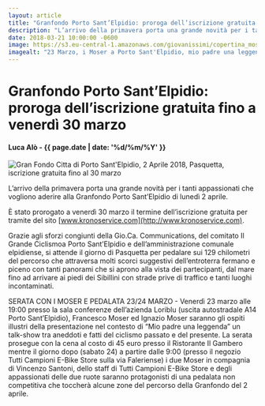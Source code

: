 ```yaml
---
layout: article
title: "Granfondo Porto Sant’Elpidio: proroga dell’iscrizione gratuita fino a venerdì 30 marzo"
description: "L’arrivo della primavera porta una grande novità per i tanti appassionati che vogliono aderire alla Granfondo Porto Sant’Elpidio di lunedì 2 aprile."
date: 2018-03-21 10:00:00 -0600
image: https://s3.eu-central-1.amazonaws.com/giovanissimi/copertina_moser.jpg
imagealt: "23 Marzo, i Moser a Porto Sant'Elpidio, mio padre una leggenda"
---
```


# Granfondo Porto Sant’Elpidio: proroga dell’iscrizione gratuita fino a venerdì 30 marzo

#### Luca Alò - {{ page.date | date: '%d/%m/%Y' }}

![Gran Fondo Citta di Porto Sant'Elpidio, 2 Aprile 2018, Pasquetta, iscrizione gratuita fino al 30 marzo](https://s3.eu-central-1.amazonaws.com/giovanissimi/copertina_gfpse_2018.jpeg)

L’arrivo della primavera porta una grande novità per i tanti appassionati che vogliono aderire alla Granfondo Porto Sant’Elpidio di lunedì 2 aprile.

È stato prorogato a venerdì 30 marzo il termine dell’iscrizione gratuita per tramite del sito [www.kronoservice.com](http://www.kronoservice.com).

Grazie agli sforzi congiunti della Gio.Ca. Communications, del comitato Il Grande Ciclismoa Porto Sant’Elpidio e dell’amministrazione comunale elpidiense, si attende il giorno di Pasquetta per pedalare sui 129 chilometri del percorso che attraversa molti scorci suggestivi dell’entroterra fermano e piceno con tanti panorami che si aprono alla vista dei partecipanti, dal mare fino ad arrivare ai piedi dei Sibillini con strade prive di traffico e tanti luoghi incontaminati.

SERATA CON I MOSER E PEDALATA 23/24 MARZO - Venerdì 23 marzo alle 19:00 presso la sala conferenze dell’azienda Loriblu (uscita autostradale A14 Porto Sant’Elpidio), Francesco Moser ed Ignazio Moser saranno gli ospiti illustri della presentazione nel contesto di “Mio padre una leggenda” un talk-show tra aneddoti e fatti del ciclismo passato e del presente. La serata prosegue con la cena al costo di 45 euro presso il Ristorante Il Gambero mentre il giorno dopo (sabato 24) a partire dalle 9:00 (presso il negozio Tutti Campioni E-Bike Store sulla via Faleriense) i due Moser in compagnia di Vincenzo Santoni, dello staff di Tutti Campioni E-Bike Store e degli appassionati delle due ruote saranno protagonisti di una pedalata non competitiva che toccherà alcune zone del percorso della Granfondo del 2 aprile.
